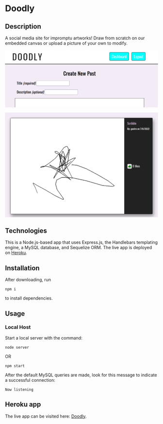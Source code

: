 # Doodly

## Description
A social media site for impromptu artworks! Draw from scratch on our embedded canvas or upload a picture of your own to modify. 

![screenshot](./public/img/Screenshot1.png)

![screenshot](./public/img/Screenshot2.png)

## Technologies
This is a Node.js-based app that uses Express.js, the Handlebars templating engine, a MySQL database, and Sequelize ORM. The live app is deployed on [Heroku](https://doodly-site.herokuapp.com/).

## Installation
After downloading, run 
```
npm i
```
to install dependencies.
## Usage
### Local Host
Start a local server with the command:
```
node server
```
OR 
```
npm start
```
After the default MySQL queries are made, look for this message to indicate a successful connection:
```
Now listening
```
## Heroku app
The live app can be visited here: [Doodly](https://doodly-site.herokuapp.com/).
